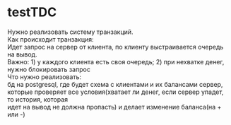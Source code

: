 # testTDC
Нужно реализовать систему транзакций.   
Как происходит транзакция:   
Идет запрос на сервер от клиента, по клиенту выстраивается очередь на вывод.   
Важно: 1) у каждого клиента есть своя очередь; 2) при нехватке денег, нужно блокировать запрос   
Что нужно реализовать:   
бд на postgresql, где будет схема с клиентами и их балансами
сервер, которые проверяет все условия(хватает ли денег, если сервер упадет, то история, которая   
идет на вывод не должна пропасть) и делает изменение баланса(на + или -)